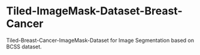 # Tiled-ImageMask-Dataset-Breast-Cancer
Tiled-Breast-Cancer-ImageMask-Dataset for Image Segmentation based on BCSS dataset.
